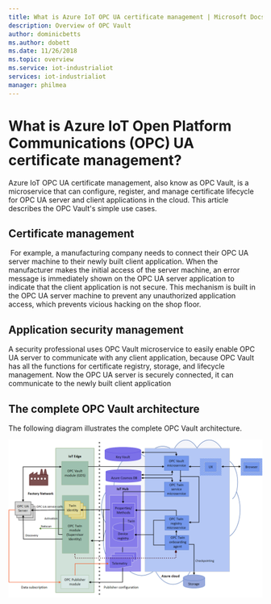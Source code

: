 ```yaml
---
title: What is Azure IoT OPC UA certificate management | Microsoft Docs
description: Overview of OPC Vault
author: dominicbetts
ms.author: dobett
ms.date: 11/26/2018
ms.topic: overview
ms.service: iot-industrialiot
services: iot-industrialiot
manager: philmea
---
```


# What is Azure IoT Open Platform Communications (OPC) UA certificate management?

Azure IoT OPC UA certificate management, also know as OPC Vault, is a microservice that can configure, register, and manage certificate lifecycle for OPC UA server and client applications in the cloud. This article describes the OPC Vault's simple use cases.

## Certificate management
​
For example, ​a manufacturing company needs to connect their OPC UA server machine to their newly built client application. When the manufacturer makes the initial access of the server machine, an error message is immediately shown on the OPC UA server application to indicate that the client application is not secure. This mechanism is built in the OPC UA server machine to prevent any unauthorized application access, which prevents vicious hacking on the shop floor.​

## Application security management
A security professional uses OPC Vault microservice to easily enable OPC UA server to communicate with any client application, because OPC Vault has all the functions for certificate registry, storage, and lifecycle management. ​Now the OPC UA server is securely connected, it can communicate to the newly built client application

## The complete OPC Vault architecture
The following diagram illustrates the complete OPC Vault architecture.

![OPC Vault architecture](media/overview-opc-vault-architecture/opc-vault.png)